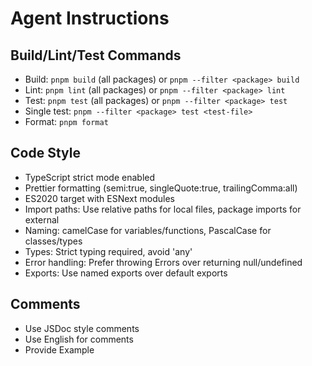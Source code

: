# Agent Instructions

## Build/Lint/Test Commands

- Build: `pnpm build` (all packages) or `pnpm --filter <package> build`
- Lint: `pnpm lint` (all packages) or `pnpm --filter <package> lint`
- Test: `pnpm test` (all packages) or `pnpm --filter <package> test`
- Single test: `pnpm --filter <package> test <test-file>`
- Format: `pnpm format`

## Code Style

- TypeScript strict mode enabled
- Prettier formatting (semi:true, singleQuote:true, trailingComma:all)
- ES2020 target with ESNext modules
- Import paths: Use relative paths for local files, package imports for external
- Naming: camelCase for variables/functions, PascalCase for classes/types
- Types: Strict typing required, avoid 'any'
- Error handling: Prefer throwing Errors over returning null/undefined
- Exports: Use named exports over default exports

## Comments

- Use JSDoc style comments
- Use English for comments
- Provide Example
